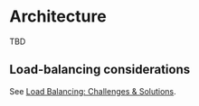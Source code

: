 # Architecture

TBD

## Load-balancing considerations

See [Load Balancing: Challenges & Solutions](load-balancing.md).